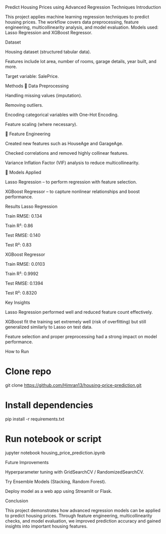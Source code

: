  Predict Housing Prices using Advanced Regression Techniques
 Introduction

This project applies machine learning regression techniques to predict housing prices.
The workflow covers data preprocessing, feature engineering, multicollinearity analysis, and model evaluation.
Models used: Lasso Regression and XGBoost Regressor.

Dataset

Housing dataset (structured tabular data).

Features include lot area, number of rooms, garage details, year built, and more.

Target variable: SalePrice.

Methods
🔹 Data Preprocessing

Handling missing values (imputation).

Removing outliers.

Encoding categorical variables with One-Hot Encoding.

Feature scaling (where necessary).

🔹 Feature Engineering

Created new features such as HouseAge and GarageAge.

Checked correlations and removed highly collinear features.

Variance Inflation Factor (VIF) analysis to reduce multicollinearity.

🔹 Models Applied

Lasso Regression – to perform regression with feature selection.

XGBoost Regressor – to capture nonlinear relationships and boost performance.

Results
Lasso Regression

Train RMSE: 0.134

Train R²: 0.86

Test RMSE: 0.140

Test R²: 0.83

XGBoost Regressor

Train RMSE: 0.0103

Train R²: 0.9992

Test RMSE: 0.1394

Test R²: 0.8320

Key Insights

Lasso Regression performed well and reduced feature count effectively.

XGBoost fit the training set extremely well (risk of overfitting) but still generalized similarly to Lasso on test data.

Feature selection and proper preprocessing had a strong impact on model performance.

 How to Run
# Clone repo
git clone https://github.com/Himran13/housing-price-prediction.git  

# Install dependencies
pip install -r requirements.txt  

# Run notebook or script
jupyter notebook housing_price_prediction.ipynb

Future Improvements

Hyperparameter tuning with GridSearchCV / RandomizedSearchCV.

Try Ensemble Models (Stacking, Random Forest).

Deploy model as a web app using Streamlit or Flask.

Conclusion

This project demonstrates how advanced regression models can be applied to predict housing prices.
Through feature engineering, multicollinearity checks, and model evaluation, we improved prediction accuracy and gained insights into important housing features.
